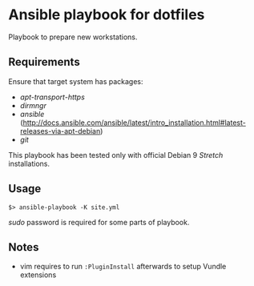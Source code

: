 # Ansible playbook for dotfiles

Playbook to prepare new workstations.

## Requirements

Ensure that target system has packages:

- *apt-transport-https*
- *dirmngr*
- *ansible* (http://docs.ansible.com/ansible/latest/intro_installation.html#latest-releases-via-apt-debian)
- *git*

This playbook has been tested only with official Debian 9 *Stretch*
installations.

## Usage

``$> ansible-playbook -K site.yml``

*sudo* password is required for some parts of playbook.

## Notes

- vim requires to run `:PluginInstall` afterwards to setup Vundle extensions
